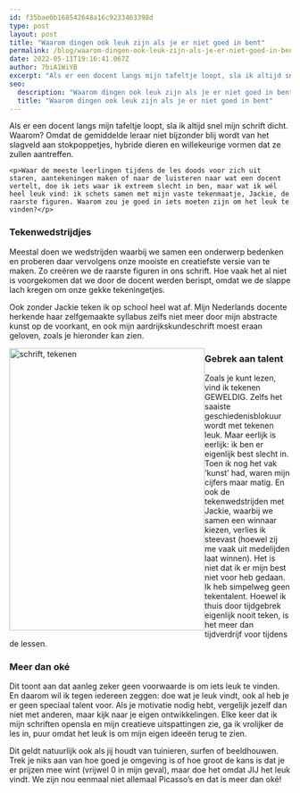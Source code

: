 ```yaml
---
id: f35bae0b168542648a16c9233463398d
type: post
layout: post
title: "Waarom dingen ook leuk zijn als je er niet goed in bent"
permalink: /blog/waarom-dingen-ook-leuk-zijn-als-je-er-niet-goed-in-bent/
date: 2022-05-11T19:16:41.067Z
author: 7biA1WiYB
excerpt: "Als er een docent langs mijn tafeltje loopt, sla ik altijd snel mijn schrift dicht. Waarom? Omdat de gemiddelde leraar niet bijzonder blij wordt van het slagveld aan stokpoppetjes, hybride dieren en willekeurige vormen dat ze zullen aantreffen.  "
seo:
  description: "Waarom dingen ook leuk zijn als je er niet goed in bent"
  title: "Waarom dingen ook leuk zijn als je er niet goed in bent"
---
```

Als er een docent langs mijn tafeltje loopt, sla ik altijd snel mijn schrift dicht. Waarom? Omdat de gemiddelde leraar niet bijzonder blij wordt van het slagveld aan stokpoppetjes, hybride dieren en willekeurige vormen dat ze zullen aantreffen.  

    <p>Waar de meeste leerlingen tijdens de les doods voor zich uit staren, aantekeningen maken of naar de luisteren naar wat een docent vertelt, doe ik iets waar ik extreem slecht in ben, maar wat ik wél heel leuk vind: ik schets samen met mijn vaste tekenmaatje, Jackie, de raarste figuren. Waarom zou je goed in iets moeten zijn om het leuk te vinden?</p>
<h3>Tekenwedstrijdjes</h3>
<p>Meestal doen we wedstrijden waarbij we samen een onderwerp bedenken en proberen daar vervolgens onze mooiste en creatiefste versie van te maken. Zo creëren we de raarste figuren in ons schrift. Hoe vaak het al niet is voorgekomen dat we door de docent werden berispt, omdat we de slappe lach kregen om onze gekke tekeningetjes.</p>
<p>Ook zonder Jackie teken ik op school heel wat af.<b> </b>Mijn Nederlands docente herkende haar zelfgemaakte syllabus zelfs niet meer door mijn abstracte kunst op de voorkant, en ook mijn aardrijkskundeschrift moest eraan geloven, zoals je hieronder kan zien.</p>
<p><div class="media media-element-container media-teaser media-float-left"><div id="file-536564" class="file file-image file-image-jpeg">

        
  
  <div class="content">
    <a href="/files/img20190315115637-mediumjpg"><img alt="schrift, tekenen" height="220" width="152" style="width: 350px; height: 506px; float: left;" class="media-element file-teaser" data-delta="1" src="https://7dagen.netlify.app/sites/default/files/styles/medium/public/IMG_20190315_115637%20%28Medium%29.jpg?itok=HNDfKr3j"></a>  </div>

  
</div>
</div>
<h3>Gebrek aan talent</h3>
<p>Zoals je kunt lezen, vind ik tekenen GEWELDIG. Zelfs het saaiste geschiedenisblokuur wordt met tekenen leuk. Maar eerlijk is eerlijk: ik ben er eigenlijk best slecht in. Toen ik nog het vak ‘kunst’ had, waren mijn cijfers maar matig. En ook de tekenwedstrijden met Jackie, waarbij we samen een winnaar kiezen, verlies ik steevast (hoewel zij me vaak uit medelijden laat winnen). Het is niet dat ik er mijn best niet voor heb gedaan. Ik heb simpelweg geen tekentalent. Hoewel ik thuis door tijdgebrek eigenlijk nooit teken, is het meer dan tijdverdrijf voor tijdens de lessen.</p>
<h3>Meer dan oké </h3>
<p>Dit toont aan dat aanleg zeker geen voorwaarde is om iets leuk te vinden. En daarom wil ik tegen iedereen zeggen: doe wat je leuk vindt, ook al heb je er geen speciaal talent voor. Als je motivatie nodig hebt, vergelijk jezelf dan niet met anderen, maar kijk naar je eigen ontwikkelingen. Elke keer dat ik mijn schriften opensla en mijn creatieve uitspattingen zie, ga ik vrolijker de les in, puur omdat het leuk is om mijn eigen ideeën terug te zien.</p>
<p>Dit geldt natuurlijk ook als jij houdt van tuinieren, surfen of beeldhouwen. Trek je niks aan van hoe goed je omgeving is of hoe groot de kans is dat je er prijzen mee wint (vrijwel 0 in mijn geval), maar doe het omdat JIJ het leuk vindt. We zijn nou eenmaal niet allemaal Picasso’s en dat is meer dan oké!</p>  

